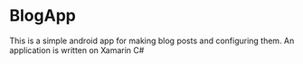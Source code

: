 # BlogApp
This is a simple android app for making blog posts and configuring them. 
An application is written on Xamarin C#
